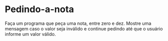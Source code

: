 # Pedindo-a-nota
Faça um programa que peça uma nota, entre zero e dez. Mostre uma mensagem caso o valor seja inválido e continue pedindo até que o usuário informe um valor válido.

